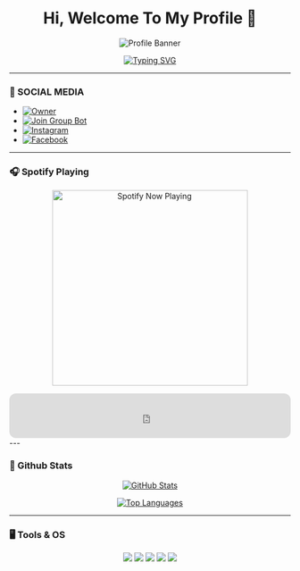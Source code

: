 <h1 align="center">Hi, Welcome To My Profile 👋</h1>

<p align="center">
  <img src="https://pomf2.lain.la/f/3otbie9h.jpg" alt="Profile Banner" />
</p>

<p align="center">
  <a href="https://github.com/mustakimhasri">
    <img src="http://readme-typing-svg.herokuapp.com?color=FFFF00&center=true&vCenter=true&multiline=false&lines=Hi!+I'm+a+Newbie;Don't+bully+me+>//<" alt="Typing SVG">
  </a>
</p>

---

### 📱 SOCIAL MEDIA

- [![Owner](https://img.shields.io/badge/Developer-mustakimhasri-brightgreen)](https://wa.me/628388024064)
- [![Join Group Bot](https://img.shields.io/badge/Join%20Group-000000?style=social&logo=whatsapp&logoColor=brightgreen)](https://chat.whatsapp.com/EA2NGd03YWCGgusBCAd27Y)
- [![Instagram](https://img.shields.io/badge/Instagram-000000?style=social&logo=instagram&logoColor=ff69b4)](https://instagram.com/mustakim_hasri)
- [![Facebook](https://img.shields.io/badge/Facebook-ff007f?style=social&logo=facebook&logoColor=0080ff)](https://facebook.com/Kevin)

---

### 🎧 Spotify Playing

<p align="center">
  <a href="https://open.spotify.com/track/0wULafSHeHYZFu54R9ZFRJ" target="_blank">
    <img src="https://now-playing-on-spotify.vercel.app/api/spotify" alt="Spotify Now Playing" width="350"/>
  </a>
</p>


 <iframe style="border-radius:12px"
          src="https://open.spotify.com/embed/track/3qhlB30KknSejmIvZZLjOD?si=BD6A0UgOTLG5Z2bdsbNVuQ?utm_source=generator"
          width="100%" height="80" frameborder="0"
          allow="autoplay; clipboard-write; encrypted-media; fullscreen; picture-in-picture" loading="">
        </iframe>
---


### 🚀 Github Stats

<p align="center">
  <a href="https://github.com/mustakimhasri">
    <img src="https://github-readme-stats.vercel.app/api?username=mustakimhasri&show_icons=true&theme=radical" alt="GitHub Stats">
  </a>
</p>
<p align="center">
  <a href="https://github.com/mustakimhasri">
    <img src="https://github-readme-stats.vercel.app/api/top-langs/?username=mustakimhasri&theme=radical&layout=compact" alt="Top Languages">
  </a>
</p>

---

### 🖥️ Tools & OS

<p align="center">
  <img src="https://img.shields.io/badge/OS-Linux-blue?&logo=Linux" />
  <img src="https://img.shields.io/badge/OS-Windows-blue?&logo=Windows" />
  <img src="https://img.shields.io/badge/IDE-Xcode-blue?&logo=xcode" />
  <img src="https://img.shields.io/badge/Text%20Editor-Visual%20Studio%20Code-blue?&logo=visual%20studio%20code&logoColor=blue" />
  <img src="https://img.shields.io/badge/Sublime%20Text-gray?&logo=Sublime-Text" />
</p>
